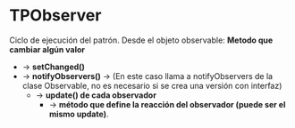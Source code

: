 # TPObserver

Ciclo de ejecución del patrón.
Desde el objeto observable: 
**Metodo que cambiar algún valor** 
  - -> **__setChanged()__**
  - -> **__notifyObservers()__** -> (En este caso llama a notifyObservers de la clase Observable, no es necesario si se crea una versión con interfaz) 
    - -> **__update()__ de cada observador**
      - -> **método que define la reacción del observador (puede ser el mismo update)**.
